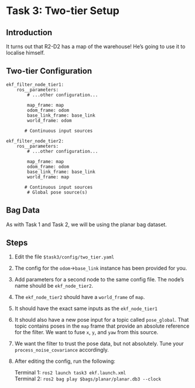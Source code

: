 # Task 3: Two-tier Setup

## Introduction

It turns out that R2-D2 has a map of the warehouse! He’s going to use it to localise himself.

## Two-tier Configuration

```
ekf_filter_node_tier1:
    ros__parameters:
        # ...other configuration...

        map_frame: map
        odom_frame: odom
        base_link_frame: base_link
        world_frame: odom

	   # Continuous input sources

ekf_filter_node_tier2:
    ros__parameters:
        # ...other configuration...

        map_frame: map
        odom_frame: odom
        base_link_frame: base_link
        world_frame: map

	   # Continuous input sources
        # Global pose source(s)

```

## Bag Data

As with Task 1 and Task 2, we will be using the planar bag dataset.

## Steps

1. Edit the file `$task3/config/two_tier.yaml`
1. The config for the `odom`->`base_link` instance has been provided for you.
1. Add parameters for a second node to the same config file. The node’s name should be `ekf_node_tier2`.
1. The `ekf_node_tier2` should have a `world_frame` of `map`.
1. It should have the exact same inputs as the `ekf_node_tier1`
1. It should also have a new pose input for a topic called `pose_global`. That topic contains poses in the `map` frame that provide an absolute reference for the filter. We want to fuse `x`, `y`, and `yaw` from this source.
1. We want the filter to trust the pose data, but not absolutely. Tune your `process_noise_covariance` accordingly.
1. After editing the config, run the following:

    Terminal 1: `ros2 launch task3 ekf.launch.xml`  
    Terminal 2: `ros2 bag play $bags/planar/planar.db3 --clock`
